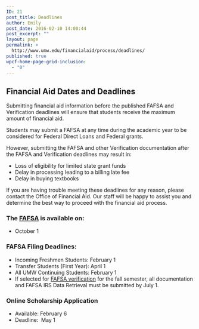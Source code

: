 ```yaml
---
ID: 21
post_title: Deadlines
author: Emily
post_date: 2016-02-10 14:00:44
post_excerpt: ""
layout: page
permalink: >
  http://www.umw.edu/financialaid/process/deadlines/
published: true
wpcf-home-page-grid-inclusion:
  - "0"
---
```

<h2>Financial Aid Dates and Deadlines</h2>
Submitting financial aid information before the published FAFSA and Verification deadlines will ensure that students receive the maximum amount of financial aid.

Students may submit a FAFSA at any time during the academic year to be considered for Federal Direct Loans and Federal grants.

However, submitting the FAFSA and other Verification documentation after the FAFSA and Verification deadlines may result in:
<ul>
 	<li>Loss of eligibility for limited state grant funds</li>
 	<li>Delay in processing leading to a billing late fee</li>
 	<li>Delay in buying textbooks</li>
</ul>
If you are having trouble meeting these deadlines for any reason, please contact the Office of Financial Aid. Our staff will be happy to assist you and determine the best way to proceed with the financial aid process.
<h3>The <a href="http://fafsa.ed.gov">FAFSA</a> is available on:</h3>
<ul>
 	<li>October 1</li>
</ul>
<h3>FAFSA Filing Deadlines:</h3>
<ul>
 	<li>Incoming Freshmen Students: February 1</li>
 	<li>Transfer Students (First Year): April 1</li>
 	<li>All UMW Continuing Students: February 1</li>
 	<li>If selected for <a href="http://www.umw.edu/financialaid/process/verification/">FAFSA verification</a> for the fall semester, all documentation and FAFSA IRS Data Retrieval must be submitted by July 1.</li>
</ul>
<h3>Online Scholarship Application</h3>
<ul>
 	<li>Available: February 6</li>
 	<li>Deadline:  May 1</li>
</ul>
&nbsp;
